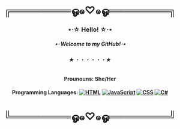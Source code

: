 <h1 align="center"> ╔════════ஓ๑♡๑ஓ════════╗ </h1>
<h3 align="center"> ⋆⋅☆ Hello! ☆⋅⋆ </h3>
<h5 align="center"> ⋆⋅ Welcome to my GitHub!⋅⋆ </h5>

<h6 align="center"> ★・・・・・・★ </h6>

<h4 align="center"> Prounouns: She/Her </h4>
  <h4 align="center"> Programming Languages:
    <a href="https://github.com/search?q=user%3Aashley-monaghan+language%3Ahtml"><img alt="HTML" src="https://img.shields.io/badge/HTML-E34F26.svg?logo=html5&logoColor=white"></a>
    <a href="https://github.com/search?q=user%3Aashley-monaghan+language%3Ajavascript"><img alt="JavaScript" src="https://img.shields.io/badge/JavaScript-F7DF1E.svg?logo=javascript&logoColor=black"></a> 
    <a href="https://github.com/search?q=user%3Aashley-monaghan+language%3Acss"><img alt="CSS" src="https://img.shields.io/badge/CSS-1572B6.svg?logo=css3&logoColor=white"></a>
    <a href="https://github.com/search?q=user%3Aashley-monaghan+language%3Acsharp"><img alt="C#" src="https://custom-icon-badges.herokuapp.com/badge/C%23-68217A.svg?logo=cs2&logoColor=white"></a>
</h4>
      
<h1 align="center"> ╚════════ஓ๑♡๑ஓ════════╝ </h1> 
